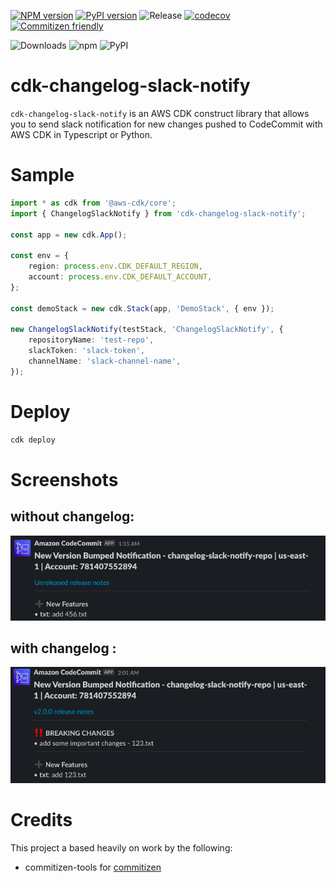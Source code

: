 [![NPM version](https://badge.fury.io/js/cdk-changelog-slack-notify.svg)](https://badge.fury.io/js/cdk-changelog-slack-notify)
[![PyPI version](https://badge.fury.io/py/cdk-changelog-slack-notify.svg)](https://badge.fury.io/py/cdk-changelog-slack-notify)
![Release](https://github.com/mikeyangyo/cdk-changelog-slack-notify/workflows/Release/badge.svg)
[![codecov](https://codecov.io/gh/mikeyangyo/cdk-changelog-slack-notify/branch/main/graph/badge.svg?token=MNQ4CKJDLS)](https://codecov.io/gh/mikeyangyo/cdk-changelog-slack-notify)
[![Commitizen friendly](https://img.shields.io/badge/commitizen-friendly-brightgreen.svg)](http://commitizen.github.io/cz-cli)

![Downloads](https://img.shields.io/badge/-DOWNLOADS:-brightgreen?color=grey)
![npm](https://img.shields.io/npm/dt/cdk-changelog-slack-notify?label=npm&color=orange)
![PyPI](https://img.shields.io/pypi/dm/cdk-changelog-slack-notify?label=pypi&color=blue)

# cdk-changelog-slack-notify

`cdk-changelog-slack-notify` is an AWS CDK construct library that allows you to send slack notification for new changes pushed to CodeCommit with AWS CDK in Typescript or Python.

# Sample

```ts
import * as cdk from '@aws-cdk/core';
import { ChangelogSlackNotify } from 'cdk-changelog-slack-notify';

const app = new cdk.App();

const env = {
    region: process.env.CDK_DEFAULT_REGION,
    account: process.env.CDK_DEFAULT_ACCOUNT,
};

const demoStack = new cdk.Stack(app, 'DemoStack', { env });

new ChangelogSlackNotify(testStack, 'ChangelogSlackNotify', {
    repositoryName: 'test-repo',
    slackToken: 'slack-token',
    channelName: 'slack-channel-name',
});
```

# Deploy

```sh
cdk deploy
```

# Screenshots

## without changelog:
![without changelog image](https://raw.githubusercontent.com/mikeyangyo/cdk-changelog-slack-notify/main/images/without_changelog.png "Demo image w/o changelog file")

## with changelog :
![with changelog image](https://raw.githubusercontent.com/mikeyangyo/cdk-changelog-slack-notify/main/images/with_changelog.png "Demo image w/ changelog file")

# Credits

This project a based heavily on work by the following:

* commitizen-tools for [commitizen]

[commitizen]: https://github.com/commitizen-tools/commitizen
